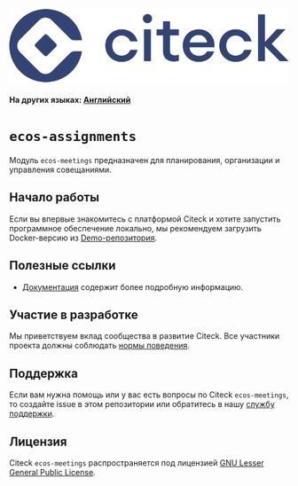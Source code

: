 ![Citeck ECOS Logo](https://raw.githubusercontent.com/Citeck/ecos-ui/develop/public/img/logo/ecos-logo.svg)

**На других языках: [Английский](README.md)**

# `ecos-assignments`

Модуль `ecos-meetings` предназначен для планирования, организации и управления совещаниями.

## Начало работы

Если вы впервые знакомитесь с платформой Citeck и хотите запустить программное обеспечение локально, мы рекомендуем загрузить Docker-версию из [Demo-репозитория](https://github.com/Citeck/citeck-community).

## Полезные ссылки

- [Документация](https://citeck-ecos.readthedocs.io/ru/latest/index.html) содержит более подробную информацию.


## Участие в разработке

Мы приветствуем вклад сообщества в развитие Citeck. Все участники проекта должны соблюдать [нормы поведения](https://github.com/rubygems/rubygems/blob/master/CODE_OF_CONDUCT.md).


## Поддержка

Если вам нужна помощь или у вас есть вопросы по Citeck `ecos-meetings`, то создайте issue в этом репозитории или обратитесь в нашу [службу поддержки](mailto:support@citeck.ru).

## Лицензия

Citeck `ecos-meetings` распространяется под лицензией [GNU Lesser General Public License](LICENSE).
